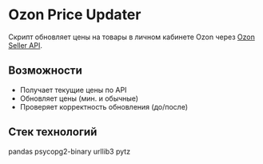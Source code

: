# Ozon Price Updater

Скрипт обновляет цены на товары в личном кабинете Ozon через [Ozon Seller API](https://docs.ozon.ru/api/seller/).

## Возможности
- Получает текущие цены по API
- Обновляет цены (мин. и обычные)
- Проверяет корректность обновления (до/после)

## Стек технологий
pandas
psycopg2-binary
urllib3
pytz

